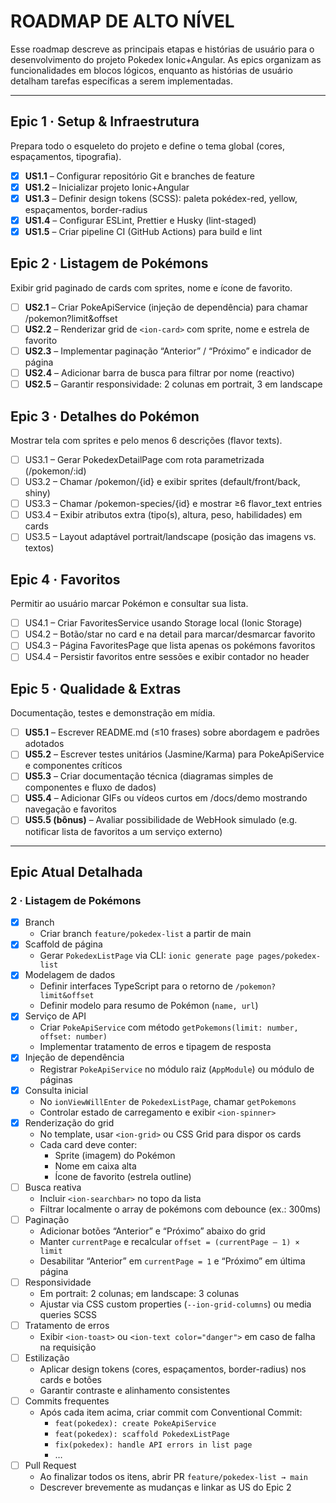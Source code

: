 # ROADMAP DE ALTO NÍVEL

Esse roadmap descreve as principais etapas e histórias de usuário para o desenvolvimento do projeto Pokedex Ionic+Angular. As epics organizam as funcionalidades em blocos lógicos, enquanto as histórias de usuário detalham tarefas específicas a serem implementadas.

---

## Epic 1 · Setup & Infraestrutura

Prepara todo o esqueleto do projeto e define o tema global (cores, espaçamentos, tipografia).

- [X] **US1.1** – Configurar repositório Git e branches de feature
- [X] **US1.2** – Inicializar projeto Ionic+Angular
- [X] **US1.3** – Definir design tokens (SCSS): paleta pokédex-red, yellow, espaçamentos, border-radius
- [X] **US1.4** – Configurar ESLint, Prettier e Husky (lint-staged)
- [X] **US1.5** – Criar pipeline CI (GitHub Actions) para build e lint

## Epic 2 · Listagem de Pokémons

Exibir grid paginado de cards com sprites, nome e ícone de favorito.

- [ ] **US2.1** – Criar PokeApiService (injeção de dependência) para chamar /pokemon?limit&offset
- [ ] **US2.2** – Renderizar grid de `<ion-card>` com sprite, nome e estrela de favorito
- [ ] **US2.3** – Implementar paginação “Anterior” / “Próximo” e indicador de página
- [ ] **US2.4** – Adicionar barra de busca para filtrar por nome (reactivo)
- [ ] **US2.5** – Garantir responsividade: 2 colunas em portrait, 3 em landscape

## Epic 3 · Detalhes do Pokémon

Mostrar tela com sprites e pelo menos 6 descrições (flavor texts).

- [ ] US3.1 – Gerar PokedexDetailPage com rota parametrizada (/pokemon/:id)
- [ ] US3.2 – Chamar /pokemon/{id} e exibir sprites (default/front/back, shiny)
- [ ] US3.3 – Chamar /pokemon-species/{id} e mostrar ≥6 flavor_text entries
- [ ] US3.4 – Exibir atributos extra (tipo(s), altura, peso, habilidades) em cards
- [ ] US3.5 – Layout adaptável portrait/landscape (posição das imagens vs. textos)

## Epic 4 · Favoritos

Permitir ao usuário marcar Pokémon e consultar sua lista.

- [ ] US4.1 – Criar FavoritesService usando Storage local (Ionic Storage)
- [ ] US4.2 – Botão/star no card e na detail para marcar/desmarcar favorito
- [ ] US4.3 – Página FavoritesPage que lista apenas os pokémons favoritos
- [ ] US4.4 – Persistir favoritos entre sessões e exibir contador no header

## Epic 5 · Qualidade & Extras

Documentação, testes e demonstração em mídia.

- [ ] **US5.1** – Escrever README.md (≤10 frases) sobre abordagem e padrões adotados
- [ ] **US5.2** – Escrever testes unitários (Jasmine/Karma) para PokeApiService e componentes críticos
- [ ] **US5.3** – Criar documentação técnica (diagramas simples de componentes e fluxo de dados)
- [ ] **US5.4** – Adicionar GIFs ou vídeos curtos em /docs/demo mostrando navegação e favoritos
- [ ] **US5.5 (bônus)** – Avaliar possibilidade de WebHook simulado (e.g. notificar lista de favoritos a um serviço externo)

---

## Epic Atual Detalhada

### 2 · Listagem de Pokémons

- [X] Branch
  - Criar branch `feature/pokedex-list` a partir de main
- [X] Scaffold de página
  - Gerar `PokedexListPage` via CLI: `ionic generate page pages/pokedex-list`
- [X] Modelagem de dados
  - Definir interfaces TypeScript para o retorno de `/pokemon?limit&offset`
  - Definir modelo para resumo de Pokémon (`name, url`)
- [X] Serviço de API
  - Criar `PokeApiService` com método `getPokemons(limit: number, offset: number)`
  - Implementar tratamento de erros e tipagem de resposta
- [X] Injeção de dependência
  - Registrar `PokeApiService` no módulo raiz (`AppModule`) ou módulo de páginas
- [X] Consulta inicial
  - No `ionViewWillEnter` de `PokedexListPage`, chamar `getPokemons`
  - Controlar estado de carregamento e exibir `<ion-spinner>`
- [X] Renderização do grid
  - No template, usar `<ion-grid>` ou CSS Grid para dispor os cards
  - Cada card deve conter:
    - Sprite (imagem) do Pokémon
    - Nome em caixa alta
    - Ícone de favorito (estrela outline)
- [ ] Busca reativa
  - Incluir `<ion-searchbar>` no topo da lista
  - Filtrar localmente o array de pokémons com debounce (ex.: 300ms)
- [ ] Paginação
  - Adicionar botões “Anterior” e “Próximo” abaixo do grid
  - Manter `currentPage` e recalcular `offset = (currentPage – 1) × limit`
  - Desabilitar “Anterior” em `currentPage = 1` e “Próximo” em última página
- [ ] Responsividade
  - Em portrait: 2 colunas; em landscape: 3 colunas
  - Ajustar via CSS custom properties (`--ion-grid-columns`) ou media queries SCSS
- [ ] Tratamento de erros
  - Exibir `<ion-toast>` ou `<ion-text color="danger">` em caso de falha na requisição
- [ ] Estilização
  - Aplicar design tokens (cores, espaçamentos, border-radius) nos cards e botões
  - Garantir contraste e alinhamento consistentes
- [ ] Commits frequentes
  - Após cada item acima, criar commit com Conventional Commit:
    - `feat(pokedex): create PokeApiService`
    - `feat(pokedex): scaffold PokedexListPage`
    - `fix(pokedex): handle API errors in list page`
    - …
- [ ] Pull Request
  - Ao finalizar todos os itens, abrir PR `feature/pokedex-list → main`
  - Descrever brevemente as mudanças e linkar as US do Epic 2
